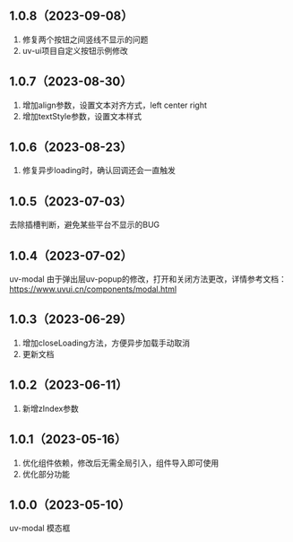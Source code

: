 ## 1.0.8（2023-09-08）
1. 修复两个按钮之间竖线不显示的问题
2. uv-ui项目自定义按钮示例修改
## 1.0.7（2023-08-30）
1. 增加align参数，设置文本对齐方式，left  center right
2. 增加textStyle参数，设置文本样式
## 1.0.6（2023-08-23）
1. 修复异步loading时，确认回调还会一直触发
## 1.0.5（2023-07-03）
去除插槽判断，避免某些平台不显示的BUG
## 1.0.4（2023-07-02）
uv-modal  由于弹出层uv-popup的修改，打开和关闭方法更改，详情参考文档：https://www.uvui.cn/components/modal.html
## 1.0.3（2023-06-29）
1. 增加closeLoading方法，方便异步加载手动取消
2. 更新文档
## 1.0.2（2023-06-11）
1. 新增zIndex参数
## 1.0.1（2023-05-16）
1. 优化组件依赖，修改后无需全局引入，组件导入即可使用
2. 优化部分功能
## 1.0.0（2023-05-10）
uv-modal 模态框
